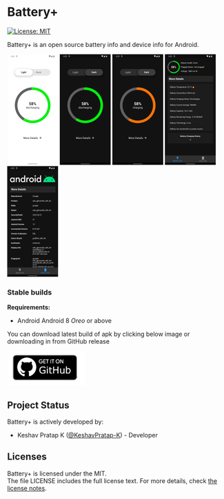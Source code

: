 # Battery+

[![License: MIT](https://img.shields.io/badge/License-MIT-yellow.svg)](LICENSE.md)

Battery+ is an open source battery info and device info for Android.

<img src="assets/Battery+ homescreen light discharge.png"
    alt="Light Home screen"
    height="256">
<img src="assets/Battery+ homescreen dark discharge.png"
    alt="Dark Home screen"
    height="256">
<img src="assets/Battery+ homescreen dark charge.png"
    alt="Dark Home screen charging"
    height="256">
<img src="assets/Battery+ battery info dark.png"
    alt="Dark Battery Info screen"
    height="256">
<img src="assets/Battery+ Device info dark.png"
    alt="Dark Device Info screen"
    height="256">


### Stable builds

**Requirements:**
* Android Android 8 _Oreo_ or above

You can download latest build of apk by clicking below image or downloading in from GitHub release

[<img src="assets/GitHub-badge.png"
    alt="Download battery+"
    height="80">]()


## Project Status

Battery+ is actively developed by:
* Keshav Pratap K ([@KeshavPratap-K](https://github.com/KeshavPratap-K)) - Developer  

## Licenses

Battery+ is licensed under the MIT.  
The file LICENSE includes the full license text.
For more details, check [the license notes](LICENSE.md).